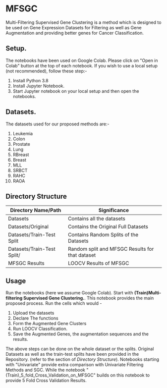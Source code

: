 # MFSGC
Multi-Filtering Supervised Gene Clustering is a method which is designed to be used on Gene Expression Datasets for Filtering as well as Gene Augmentation and providing better genes for Cancer Classification.

## Setup.
The notebooks have been used on Google Colab. Please click on "Open in Colab" button at the top of each notebook. If you wish to use a local setup (not recommended), follow these step:- 
1. Install Python 3.8
2. Install Jupyter Notebook.
3. Start Jupyter notebook on your local setup and then open the notebooks.

## Datasets.
The datasets used for our proposed methods are:-
1. Leukemia 
2. Colon 
3. Prostate 
4. Lung 
5. RBreast
6. Breast 
7. MLL 
8. SRBCT
9. RAHC
10. RAOA

## Directory Structure


| Directory Name/Path | Significance |
|--------------|-------|
| Datasets | Contains all the datasets |
| Datasets/Original | Contains the Original Full Datasets |
| Datasets/Train-Test Split | Contains Random Splits of the Datasets |
| Datasets/Train-Test Split/<Dataset name> | Random split and MFSGC Results for that dataset |
| MFSGC Results | LOOCV Results of MFSGC |

## Usage
Run the notebooks (here we assume Google Colab). Start with **(Train)Multi-filtering Supervised Gene Clustering.**. This notebook provides the main proposed process. Run the cells which would -
1. Upload the datasets
2. Declare The functions
3. Form the Augmented Gene Clusters 
4. Run LOOCV Classification.
5. Save the Augmented Genes, the augmentation sequences and the results.

The above steps can be done on the whole dataset or the splits. Original Datasets as well as the train-test splits have been provided in the Repository. (refer to the section of *Directory Structure*). Notebooks starting with "Univariate" provide extra comparison with Univariate Filtering Methods and SGC. While the notebook "(Train)\_5_fold_Cross_Validation_on_MFSGC" builds on this notebook to provide 5 Fold Cross Validation Results.
